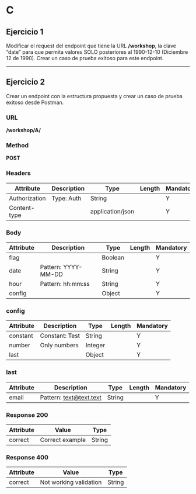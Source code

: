 # C

## Ejercicio 1
Modificar el request del endpoint que tiene la URL **/workshop**, la clave “date” para que permita valores SOLO posteriores al 1990-12-10 (Diciembre 12 de 1990). Crear un caso de prueba exitoso para este endpoint.

---

## Ejercicio 2
Crear un endpoint con la estructura propuesta y crear un caso de prueba exitoso desde Postman.

### URL
**/workshop/A/**

### Method
**POST**

### Headers

| Attribute     | Description       | Type               | Length  | Mandatory |
|---------------|-------------------|--------------------|---------|-----------|
| Authorization | Type: Auth        | String             |         | Y         |
| Content-type  |                   | application/json   |         | Y         |

### Body

| Attribute | Description            | Type    | Length | Mandatory |
|-----------|------------------------|---------|--------|-----------|
| flag      |                        | Boolean |        | Y         |
| date      | Pattern: YYYY-MM-DD    | String  |        | Y         |
| hour      | Pattern: hh:mm:ss      | String  |        | Y         |
| config    |                        | Object  |        | Y         |

### config

| Attribute | Description    | Type    | Length | Mandatory |
|-----------|----------------|---------|--------|-----------|
| constant  | Constant: Test | String  |        | Y         |
| number    | Only numbers   | Integer |        | Y         |
| last      |                | Object  |        | Y         |


### last

| Attribute | Description              | Type    | Length | Mandatory |
|-----------|--------------------------|---------|--------|-----------|
| email     | Pattern: text@text.text  | String  |        | Y         |

### Response 200

| Attribute | Value                            | Type              |
|-----------|----------------------------------|-------------------|
| correct   | Correct example                  | String            |

### Response 400

| Attribute | Value                            | Type              |
|-----------|----------------------------------|-------------------|
| correct   | Not working validation           | String            |


